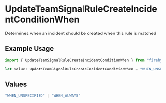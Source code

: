 # UpdateTeamSignalRuleCreateIncidentConditionWhen

Determines when an incident should be created when this rule is matched

## Example Usage

```typescript
import { UpdateTeamSignalRuleCreateIncidentConditionWhen } from "firehydrant-typescript-sdk/models/components";

let value: UpdateTeamSignalRuleCreateIncidentConditionWhen = "WHEN_UNSPECIFIED";
```

## Values

```typescript
"WHEN_UNSPECIFIED" | "WHEN_ALWAYS"
```